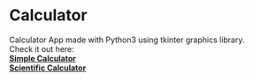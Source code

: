 # Calculator
Calculator App made with Python3 using tkinter graphics library.<br>
Check it out here: <br>
[**Simple Calculator**](https://replit.com/@sabinmhx/python-simple-calculator)  
[**Scientific Calculator**](https://replit.com/@sabinmhx/python-scientific-calculator)  

